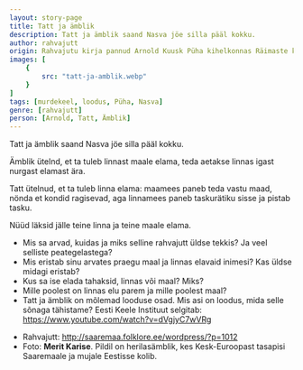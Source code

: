 ```yaml
---
layout: story-page
title: Tatt ja ämblik
description: Tatt ja ämblik saand Nasva jöe silla pääl kokku.
author: rahvajutt
origin: Rahvajutu kirja pannud Arnold Kuusk Püha kihelkonnas Räimaste külas. 
images: [
    {
        src: "tatt-ja-amblik.webp"
    }
]
tags: [murdekeel, loodus, Püha, Nasva]
genre: [rahvajutt]
person: [Arnold, Tatt, Ämblik]
---
```


<!-- # {{$doc.title}} -->

Tatt ja ämblik saand Nasva jöe silla pääl kokku.

Ämblik ütelnd, et ta tuleb linnast maale elama, teda aetakse linnas igast nurgast elamast ära. 

Tatt ütelnud, et ta tuleb linna elama: maamees paneb teda vastu maad, nönda et kondid ragisevad, aga linnamees paneb taskurätiku sisse ja pistab tasku.

Nüüd läksid jälle teine linna ja teine maale elama.



<story-author :author="author" :origin="origin"></story-author>
<!-- <story-dictionary :terms="dictionary"></story-dictionary> -->

<details-wrapper summary="Mis mõtted tekkisid?">

- Mis sa arvad, kuidas ja miks selline rahvajutt üldse tekkis? Ja veel selliste peategelastega?
- Mis eristab sinu arvates praegu maal ja linnas elavaid inimesi? Kas üldse midagi eristab?
- Kus sa ise elada tahaksid, linnas või maal? Miks?
- Mille poolest on linnas elu parem ja mille poolest maal?
- Tatt ja ämblik on mõlemad looduse osad. Mis asi on loodus, mida selle sõnaga tähistame? Eesti Keele Instituut selgitab: https://www.youtube.com/watch?v=dVgjyC7wVRg

</details-wrapper>



<details-wrapper summary="Allikad" class="text-sm" icon="icon-park-outline:document-folder">

- Rahvajutt: http://saaremaa.folklore.ee/wordpress/?p=1012
- Foto: **Merit Karise**. Pildil on herilasämblik, kes Kesk-Euroopast tasapisi Saaremaale ja mujale Eestisse kolib.

</details-wrapper>

